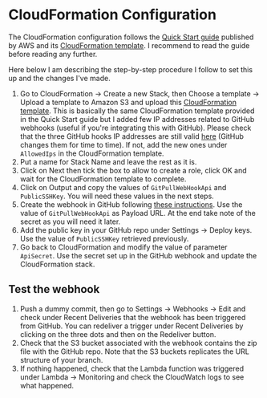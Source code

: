 # CloudFormation Configuration

The CloudFormation configuration follows the [Quick Start guide](https://aws-quickstart.s3.amazonaws.com/quickstart-git2s3/doc/git-to-amazon-s3-using-webhooks.pdf) published by AWS and its [CloudFormation template](https://github.com/aws-quickstart/quickstart-git2s3/blob/master/templates/git2s3.template). I recommend to read the guide before reading any further. 

Here below I am describing the step-by-step procedure I follow to set this up and the changes I've made.

1. Go to CloudFormation -> Create a new Stack, then Choose a template -> Upload a template to Amazon S3 and upload this [CloudFormation template](git2s3.template). This is basically the same CloudFormation template provided in the Quick Start guide but I added few IP addresses related to GitHub webhooks (useful if you're integrating this with GitHub). Please check that the three GitHub hooks IP addresses are still valid [here](https://api.github.com/meta) (GitHub changes them for time to time). If not, add the new ones under `AllowedIps` in the CloudFormation template.  
2. Put a name for Stack Name and leave the rest as it is. 
3. Click on Next then tick the box to allow to create a role, click OK and wait for the CloudFormation template to complete. 
4. Click on Output and copy the values of `GitPullWebHookApi` and `PublicSSHKey`. You will need these values in the next steps. 
5. Create the webhook in GitHub following [these instructions](https://developer.github.com/webhooks/creating). Use the value of `GitPullWebHookApi` as Payload URL. At the end take note of the secret as you will need it later.
6. Add the public key in your GitHub repo under Settings -> Deploy keys. Use the value of `PublicSSHKey` retrieved previously.
7. Go back to CloudFormation and modify the value of parameter `ApiSecret`. Use the secret set up in the GitHub webhook and update the CloudFormation stack. 


## Test the webhook 

1. Push a dummy commit, then go to Settings -> Webhooks -> Edit and check under Recent Deliveries that the webhook has been triggered from GitHub. You can redeliver a trigger under Recent Deliveries by clicking on the three dots and then on the Redeliver button.
2. Check that the S3 bucket associated with the webhook contains the zip file with the GitHub repo. Note that the S3 buckets replicates the URL structure of your branch. 
3. If nothing happened, check that the Lambda function was triggered under Lambda -> Monitoring and check the CloudWatch logs to see what happened. 

